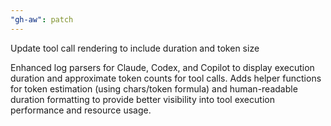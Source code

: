 ```yaml
---
"gh-aw": patch
---
```


Update tool call rendering to include duration and token size

Enhanced log parsers for Claude, Codex, and Copilot to display execution duration and approximate token counts for tool calls. Adds helper functions for token estimation (using chars/token formula) and human-readable duration formatting to provide better visibility into tool execution performance and resource usage.

